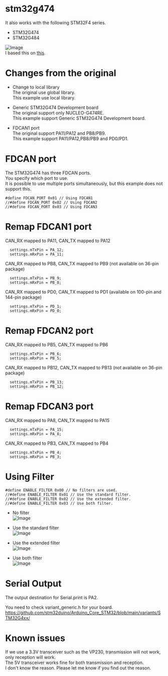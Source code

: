 # stm32g474
It also works with the following STM32F4 series.   
- STM32G474   
- STM32G484   

![Image](https://github.com/user-attachments/assets/b7c6039e-4ff6-4978-8520-081577ceac82)   
I based this on [this](https://github.com/pierremolinaro/acanfd-stm32).

# Changes from the original

- Change to local library   
The original use global library.   
This example use local library.   

- Generic STM32G474 Development board   
The original support only NUCLEO-G474RE.   
This example support Generic STM32G474 Development board.   

- FDCAN1 port   
The original support PA11/PA12 and PB8/PB9.   
This example support PA11/PA12,PB8/PB9 and PD0/PD1.   

# FDCAN port   
The STM32G474 has three FDCAN ports.   
You specify which port to use.   
It is possible to use multiple ports simultaneously, but this example does not support this.   
```
#define FDCAN_PORT 0x01 // Using FDCAN1
//#define FDCAN_PORT 0x02 // Using FDCAN2
//#define FDCAN_PORT 0x03 // Using FDCAN3
```

# Remap FDCAN1 port

CAN_RX mapped to PA11, CAN_TX mapped to PA12   
```
  settings.mTxPin = PA_12;
  settings.mRxPin = PA_11;
```

CAN_RX mapped to PB8, CAN_TX mapped to PB9 (not available on 36-pin package)   
```
  settings.mTxPin = PB_9;
  settings.mRxPin = PB_8;
```

CAN_RX mapped to PD0, CAN_TX mapped to PD1 (available on 100-pin and 144-pin package)   
```
  settings.mTxPin = PD_1;
  settings.mRxPin = PD_0;
```

# Remap FDCAN2 port

CAN_RX mapped to PB5, CAN_TX mapped to PB6   
```
  settings.mTxPin = PB_6;
  settings.mRxPin = PB_5;
```

CAN_RX mapped to PB12, CAN_TX mapped to PB13 (not available on 36-pin package)   
```
  settings.mTxPin = PB_13;
  settings.mRxPin = PB_12;
```

# Remap FDCAN3 port

CAN_RX mapped to PA8, CAN_TX mapped to PA15   
```
  settings.mTxPin = PA_15;
  settings.mRxPin = PA_8;
```

CAN_RX mapped to PB3, CAN_TX mapped to PB4   
```
  settings.mTxPin = PB_4;
  settings.mRxPin = PB_3;
```



# Using Filter   
```
#define ENABLE_FILTER 0x00 // No filters are used.
//#define ENABLE_FILTER 0x01 // Use the standard filter. 
//#define ENABLE_FILTER 0x02 // Use the extended filter.
//#define ENABLE_FILTER 0x03 // Use both filter.
```

- No filter   
	![Image](https://github.com/user-attachments/assets/a4d79efc-358d-4851-a2e4-56d156f0fddc)

- Use the standard filter   
	![Image](https://github.com/user-attachments/assets/136bf51e-a72b-4762-9f24-421d5ff6461d)

- Use the extended filter   
	![Image](https://github.com/user-attachments/assets/b8b340e5-5b20-4a5c-b72b-01285b6c2ce8)

- Use both filter   
	![Image](https://github.com/user-attachments/assets/f4da1340-9bd0-4ec4-b385-66ed609037cf)

# Serial Output   
The output destination for Serial.print is PA2.   

You need to check variant_generic.h for your board.    
https://github.com/stm32duino/Arduino_Core_STM32/blob/main/variants/STM32G4xx/

# Known issues   
If we use a 3.3V transceiver such as the VP230, transmission will not work, only reception will work.   
The 5V transceiver works fine for both transmission and reception.   
I don't know the reason. Please let me know if you find out the reason.   
